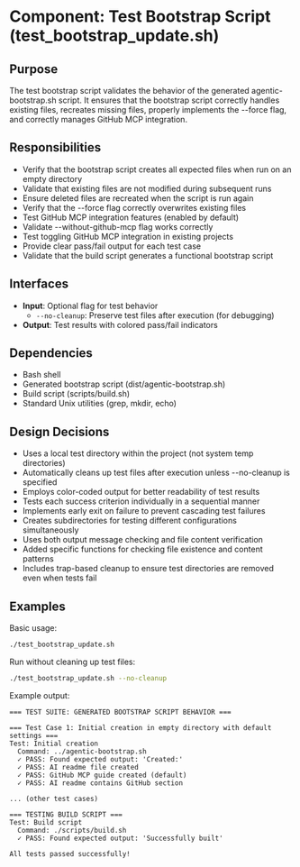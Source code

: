 # Component: Test Bootstrap Script (test_bootstrap_update.sh)

## Purpose
The test bootstrap script validates the behavior of the generated agentic-bootstrap.sh script. It ensures that the bootstrap script correctly handles existing files, recreates missing files, properly implements the --force flag, and correctly manages GitHub MCP integration.

## Responsibilities
- Verify that the bootstrap script creates all expected files when run on an empty directory
- Validate that existing files are not modified during subsequent runs
- Ensure deleted files are recreated when the script is run again
- Verify that the --force flag correctly overwrites existing files
- Test GitHub MCP integration features (enabled by default)
- Validate --without-github-mcp flag works correctly
- Test toggling GitHub MCP integration in existing projects
- Provide clear pass/fail output for each test case
- Validate that the build script generates a functional bootstrap script

## Interfaces
- **Input**: Optional flag for test behavior
  - `--no-cleanup`: Preserve test files after execution (for debugging)
- **Output**: Test results with colored pass/fail indicators

## Dependencies
- Bash shell
- Generated bootstrap script (dist/agentic-bootstrap.sh)
- Build script (scripts/build.sh)
- Standard Unix utilities (grep, mkdir, echo)

## Design Decisions
- Uses a local test directory within the project (not system temp directories)
- Automatically cleans up test files after execution unless --no-cleanup is specified
- Employs color-coded output for better readability of test results
- Tests each success criterion individually in a sequential manner
- Implements early exit on failure to prevent cascading test failures
- Creates subdirectories for testing different configurations simultaneously
- Uses both output message checking and file content verification
- Added specific functions for checking file existence and content patterns
- Includes trap-based cleanup to ensure test directories are removed even when tests fail

## Examples

Basic usage:
```bash
./test_bootstrap_update.sh
```

Run without cleaning up test files:
```bash
./test_bootstrap_update.sh --no-cleanup
```

Example output:
```
=== TEST SUITE: GENERATED BOOTSTRAP SCRIPT BEHAVIOR ===

=== Test Case 1: Initial creation in empty directory with default settings ===
Test: Initial creation
  Command: ../agentic-bootstrap.sh
  ✓ PASS: Found expected output: 'Created:'
  ✓ PASS: AI readme file created
  ✓ PASS: GitHub MCP guide created (default)
  ✓ PASS: AI readme contains GitHub section

... (other test cases)

=== TESTING BUILD SCRIPT ===
Test: Build script
  Command: ./scripts/build.sh
  ✓ PASS: Found expected output: 'Successfully built'

All tests passed successfully!
```